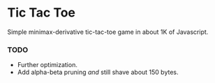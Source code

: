 Tic Tac Toe
===

Simple minimax-derivative tic-tac-toe game in about 1K of Javascript.

### TODO

- Further optimization.
- Add alpha-beta pruning _and_ still shave about 150 bytes.